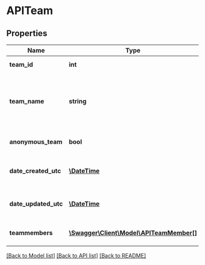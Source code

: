 # APITeam

## Properties
Name | Type | Description | Notes
------------ | ------------- | ------------- | -------------
**team_id** | **int** | Unique ID for the Team record | [optional] 
**team_name** | **string** | Name of the Team, this field is required when creating a Team with ANONYMOUS_TEAM set to \&quot;false\&quot; | [optional] 
**anonymous_team** | **bool** | True, if this Team should not appear in the web UI | [optional] 
**date_created_utc** | [**\DateTime**](\DateTime.md) | Date and time Team record created, as Coorindated Universal Time | [optional] 
**date_updated_utc** | [**\DateTime**](\DateTime.md) | Date and time Team record updated, as Coordinated Universal Time | [optional] 
**teammembers** | [**\Swagger\Client\Model\APITeamMember[]**](APITeamMember.md) | Set of Team Members attached to the Team | [optional] 

[[Back to Model list]](../README.md#documentation-for-models) [[Back to API list]](../README.md#documentation-for-api-endpoints) [[Back to README]](../README.md)


